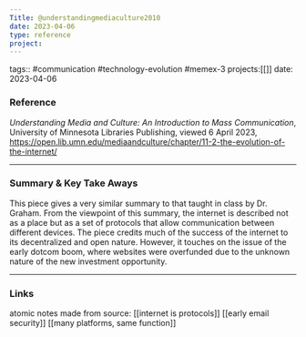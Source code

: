 ```yaml
---
Title: @understandingmediaculture2010
date: 2023-04-06
type: reference
project:
---
```


tags:: #communication #technology-evolution #memex-3 
projects:[[]]
date: 2023-04-06

### Reference 

*Understanding Media and Culture: An Introduction to Mass Communication*, University of Minnesota Libraries Publishing, viewed 6 April 2023, https://open.lib.umn.edu/mediaandculture/chapter/11-2-the-evolution-of-the-internet/


---

### Summary & Key Take Aways

This piece gives a very similar summary to that taught in class by Dr. Graham. From the viewpoint of this summary, the internet is described not as a place but as a set of protocols that allow communication between different devices. The piece credits much of the success of the internet to its decentralized and open nature. However, it touches on the issue of the early dotcom boom, where websites were overfunded due to the unknown nature of the new investment opportunity.

---

### Links
atomic notes made from source:
[[internet is protocols]]
[[early email security]]
[[many platforms, same function]]
